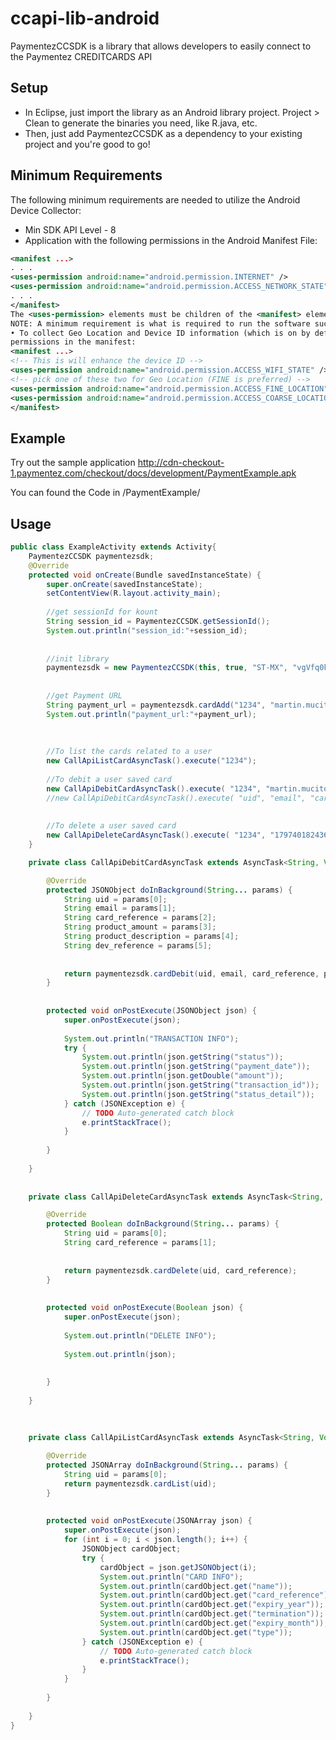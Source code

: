 ccapi-lib-android
=============

PaymentezCCSDK is a library that allows developers to easily connect to the Paymentez CREDITCARDS API


Setup
-----
* In Eclipse, just import the library as an Android library project. Project > Clean to generate the binaries 
you need, like R.java, etc.
* Then, just add PaymentezCCSDK as a dependency to your existing project and you're good to go!


Minimum Requirements
-----
The following minimum requirements are needed to utilize the Android Device Collector:
* Min SDK API Level - 8
* Application with the following permissions in the Android Manifest File:
```xml
<manifest ...>
. . .
<uses-permission android:name="android.permission.INTERNET" />
<uses-permission android:name="android.permission.ACCESS_NETWORK_STATE" />
. . .
</manifest>
The <uses-permission> elements must be children of the <manifest> element.
NOTE: A minimum requirement is what is required to run the software successfully.
• To collect Geo Location and Device ID information (which is on by default), request the following
permissions in the manifest:
<manifest ...>
<!-- This is will enhance the device ID -->
<uses-permission android:name="android.permission.ACCESS_WIFI_STATE" />
<!-- pick one of these two for Geo Location (FINE is preferred) -->
<uses-permission android:name="android.permission.ACCESS_FINE_LOCATION" />
<uses-permission android:name="android.permission.ACCESS_COARSE_LOCATION" />
</manifest>
```

Example
-----
Try out the sample application
http://cdn-checkout-1.paymentez.com/checkout/docs/development/PaymentExample.apk

You can found the Code in /PaymentExample/

Usage
-----
```java
public class ExampleActivity extends Activity{
	PaymentezCCSDK paymentezsdk;
	@Override
	protected void onCreate(Bundle savedInstanceState) {
		super.onCreate(savedInstanceState);
		setContentView(R.layout.activity_main);
		
		//get sessionId for kount
		String session_id = PaymentezCCSDK.getSessionId();
		System.out.println("session_id:"+session_id);
				
				
		//init library
		paymentezsdk = new PaymentezCCSDK(this, true, "ST-MX", "vgVfq0kLZveGIdD9ljGjPtt6ieYtIQ","PREPAID", "Ere68ttPklFTn89xZIhFYcqC5X8HX3Ob5qgbEkfjNfCLkud3wY");		
		
		
		//get Payment URL
		String payment_url = paymentezsdk.cardAdd("1234", "martin.mucito@gmail.com");
		System.out.println("payment_url:"+payment_url);
		
		
		
		//To list the cards related to a user
		new CallApiListCardAsyncTask().execute("1234");
		
		//To debit a user saved card
		new CallApiDebitCardAsyncTask().execute( "1234", "martin.mucito@gmail.com", "3764462951159115974", "10.0", "test", "1234567");
		//new CallApiDebitCardAsyncTask().execute( "uid", "email", "card_reference", "product_amount", "product_description", "dev_reference");
		
		
		//To delete a user saved card
		new CallApiDeleteCardAsyncTask().execute( "1234", "17974018243686635624");
	}

	private class CallApiDebitCardAsyncTask extends AsyncTask<String, Void, JSONObject>{

		@Override
		protected JSONObject doInBackground(String... params) {
			String uid = params[0];
			String email = params[1];
			String card_reference = params[2];
			String product_amount = params[3];
			String product_description = params[4];
			String dev_reference = params[5];
			
			
			return paymentezsdk.cardDebit(uid, email, card_reference, product_amount, product_description, dev_reference);
		}
		
		
		protected void onPostExecute(JSONObject json) {
			super.onPostExecute(json);
			
			System.out.println("TRANSACTION INFO");
			try {
				System.out.println(json.getString("status"));
				System.out.println(json.getString("payment_date"));
				System.out.println(json.getDouble("amount"));
				System.out.println(json.getString("transaction_id"));
				System.out.println(json.getString("status_detail"));
			} catch (JSONException e) {
				// TODO Auto-generated catch block
				e.printStackTrace();
			}
			
		}
		
	}
	
	
	private class CallApiDeleteCardAsyncTask extends AsyncTask<String, Void, Boolean>{

		@Override
		protected Boolean doInBackground(String... params) {
			String uid = params[0];
			String card_reference = params[1];
			
			
			return paymentezsdk.cardDelete(uid, card_reference);
		}
		
		
		protected void onPostExecute(Boolean json) {
			super.onPostExecute(json);
			
			System.out.println("DELETE INFO");
			
			System.out.println(json);
				
			
		}
		
	}
	
	
	
	private class CallApiListCardAsyncTask extends AsyncTask<String, Void, JSONArray>{

		@Override
		protected JSONArray doInBackground(String... params) {
			String uid = params[0];
			return paymentezsdk.cardList(uid);
		}
		
		
		protected void onPostExecute(JSONArray json) {
			super.onPostExecute(json);
			for (int i = 0; i < json.length(); i++) {
				JSONObject cardObject;
				try {
					cardObject = json.getJSONObject(i);	
					System.out.println("CARD INFO");
					System.out.println(cardObject.get("name"));
					System.out.println(cardObject.get("card_reference"));
					System.out.println(cardObject.get("expiry_year"));
					System.out.println(cardObject.get("termination"));
					System.out.println(cardObject.get("expiry_month"));
					System.out.println(cardObject.get("type"));
				} catch (JSONException e) {
					// TODO Auto-generated catch block
					e.printStackTrace();
				}
			}
			
		}
		
	}
}
```